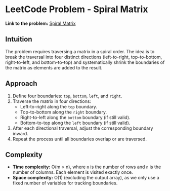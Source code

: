 # LeetCode Problem - Spiral Matrix

**Link to the problem:** [Spiral Matrix](https://leetcode.com/problems/spiral-matrix/description/?envType=study-plan-v2&envId=top-interview-150)

## Intuition
The problem requires traversing a matrix in a spiral order. The idea is to break the traversal into four distinct directions (left-to-right, top-to-bottom, right-to-left, and bottom-to-top) and systematically shrink the boundaries of the matrix as elements are added to the result.

## Approach
1. Define four boundaries: `top`, `bottom`, `left`, and `right`.
2. Traverse the matrix in four directions:
   - Left-to-right along the `top` boundary.
   - Top-to-bottom along the `right` boundary.
   - Right-to-left along the `bottom` boundary (if still valid).
   - Bottom-to-top along the `left` boundary (if still valid).
3. After each directional traversal, adjust the corresponding boundary inward.
4. Repeat the process until all boundaries overlap or are traversed.

## Complexity
- **Time complexity:** O(m × n), where `m` is the number of rows and `n` is the number of columns. Each element is visited exactly once.
- **Space complexity:** O(1) (excluding the output array), as we only use a fixed number of variables for tracking boundaries.
